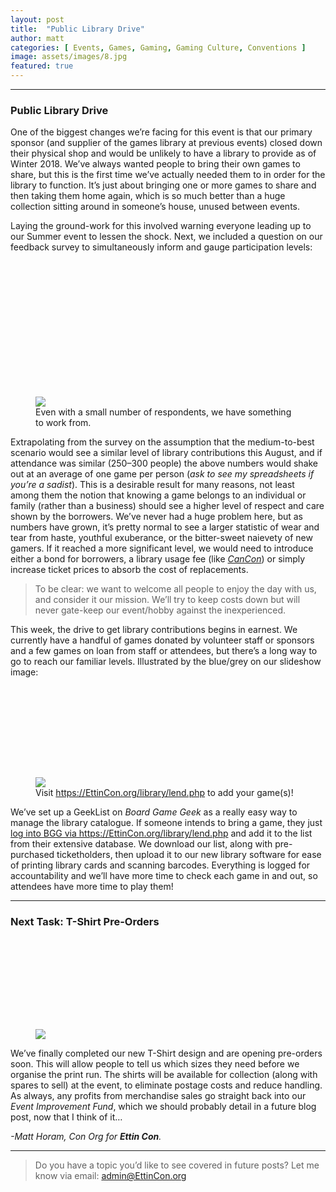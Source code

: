 ```yaml
---
layout: post
title:  "Public Library Drive"
author: matt
categories: [ Events, Games, Gaming, Gaming Culture, Conventions ]
image: assets/images/8.jpg
featured: true
---
```


<section name="2145" class="section section--body section--first"><div class="section-divider"><hr class="section-divider"></div><div class="section-content"><div class="section-inner sectionLayout--insetColumn"><h3 name="7b26" id="7b26" class="graf graf--h3 graf--leading graf--title">Public Library Drive</h3><p name="b159" id="b159" class="graf graf--p graf-after--h3">One of the biggest changes we’re facing for this event is that our primary sponsor (and supplier of the games library at previous events) closed down their physical shop and would be unlikely to have a library to provide as of Winter 2018. We’ve always wanted people to bring their own games to share, but this is the first time we’ve actually needed them to in order for the library to function. It’s just about bringing one or more games to share and then taking them home again, which is so much better than a huge collection sitting around in someone’s house, unused between events.</p><p name="93cb" id="93cb" class="graf graf--p graf-after--p">Laying the ground-work for this involved warning everyone leading up to our Summer event to lessen the shock. Next, we included a question on our feedback survey to simultaneously inform and gauge participation levels:</p><figure name="e384" id="e384" class="graf graf--figure graf-after--p"><div class="aspectRatioPlaceholder is-locked" style="max-width: 642px; max-height: 329px;"><div class="aspectRatioPlaceholder-fill" style="padding-bottom: 51.2%;"></div><img class="graf-image" data-image-id="1*0yIdxlBLWKM9sINl46jqQA.png" data-width="642" data-height="329" src="https://cdn-images-1.medium.com/max/800/1*0yIdxlBLWKM9sINl46jqQA.png"></div><figcaption class="imageCaption">Even with a small number of respondents, we have something to work from.</figcaption></figure><p name="5db3" id="5db3" class="graf graf--p graf-after--figure">Extrapolating from the survey on the assumption that the medium-to-best scenario would see a similar level of library contributions this August, and if attendance was similar (250–300 people) the above numbers would shake out at an average of one game per person (<em class="markup--em markup--p-em">ask to see my spreadsheets if you’re a sadist</em>). This is a desirable result for many reasons, not least among them the notion that knowing a game belongs to an individual or family (rather than a business) should see a higher level of respect and care shown by the borrowers. We’ve never had a huge problem here, but as numbers have grown, it’s pretty normal to see a larger statistic of wear and tear from haste, youthful exuberance, or the bitter-sweet naievety of new gamers. If it reached a more significant level, we would need to introduce either a bond for borrowers, a library usage fee (like <a href="http://www.cgs.asn.au/Cancon/board-games-library/" data-href="http://www.cgs.asn.au/Cancon/board-games-library/" class="markup--anchor markup--p-anchor" rel="noopener" target="_blank"><em class="markup--em markup--p-em">CanCon</em></a>) or simply increase ticket prices to absorb the cost of replacements.</p><blockquote name="698c" id="698c" class="graf graf--blockquote graf-after--p">To be clear: we want to welcome all people to enjoy the day with us, and consider it our mission. We’ll try to keep costs down but will never gate-keep our event/hobby against the inexperienced.</blockquote><p name="970b" id="970b" class="graf graf--p graf-after--blockquote">This week, the drive to get library contributions begins in earnest. We currently have a handful of games donated by volunteer staff or sponsors and a few games on loan from staff or attendees, but there’s a long way to go to reach our familiar levels. Illustrated by the blue/grey on our slideshow image:</p><figure name="fd5d" id="fd5d" class="graf graf--figure graf-after--p"><div class="aspectRatioPlaceholder is-locked" style="max-width: 700px; max-height: 241px;"><div class="aspectRatioPlaceholder-fill" style="padding-bottom: 34.4%;"></div><img class="graf-image" data-image-id="1*8JuaaJX8Z3JuJ94bmvRJnA.png" data-width="1600" data-height="550" data-is-featured="true" src="https://cdn-images-1.medium.com/max/800/1*8JuaaJX8Z3JuJ94bmvRJnA.png"></div><figcaption class="imageCaption">Visit <a href="https://EttinCon.org/library/lend.php" data-href="https://EttinCon.org/library/lend.php" class="markup--anchor markup--figure-anchor" rel="nofollow noopener" target="_blank">https://EttinCon.org/library/lend.php</a> to add your game(s)!</figcaption></figure><p name="f514" id="f514" class="graf graf--p graf-after--figure graf--trailing">We’ve set up a GeekList on <em class="markup--em markup--p-em">Board Game Geek</em> as a really easy way to manage the library catalogue. If someone intends to bring a game, they just <a href="https://EttinCon.org/library/lend.php" data-href="https://EttinCon.org/library/lend.php" class="markup--anchor markup--p-anchor" rel="noopener" target="_blank">log into BGG via https://EttinCon.org/library/lend.php</a> and add it to the list from their extensive database. We download our list, along with pre-purchased ticketholders, then upload it to our new library software for ease of printing library cards and scanning barcodes. Everything is logged for accountability and we’ll have more time to check each game in and out, so attendees have more time to play them!</p></div></div></section><section name="ae1f" class="section section--body"><div class="section-divider"><hr class="section-divider"></div><div class="section-content"><div class="section-inner sectionLayout--insetColumn"><h3 name="9041" id="9041" class="graf graf--h3 graf--leading">Next Task: T-Shirt Pre-Orders</h3><figure name="b481" id="b481" class="graf graf--figure graf-after--h3"><div class="aspectRatioPlaceholder is-locked" style="max-width: 700px; max-height: 241px;"><div class="aspectRatioPlaceholder-fill" style="padding-bottom: 34.4%;"></div><img class="graf-image" data-image-id="1*fZeKBSggftVufWTzPQdwXA.png" data-width="1600" data-height="550" src="https://cdn-images-1.medium.com/max/800/1*fZeKBSggftVufWTzPQdwXA.png"></div></figure><p name="e13a" id="e13a" class="graf graf--p graf-after--figure">We’ve finally completed our new T-Shirt design and are opening pre-orders soon. This will allow people to tell us which sizes they need before we organise the print run. The shirts will be available for collection (along with spares to sell) at the event, to eliminate postage costs and reduce handling. As always, any profits from merchandise sales go straight back into our <em class="markup--em markup--p-em">Event Improvement Fund</em>, which we should probably detail in a future blog post, now that I think of it…</p><p name="6499" id="6499" class="graf graf--p graf-after--p graf--trailing"><em class="markup--em markup--p-em">-Matt Horam, Con Org for </em><strong class="markup--strong markup--p-strong"><em class="markup--em markup--p-em">Ettin Con</em></strong><em class="markup--em markup--p-em">.</em></p></div></div></section><section name="a4e4" class="section section--body section--last"><div class="section-divider"><hr class="section-divider"></div><div class="section-content"><div class="section-inner sectionLayout--insetColumn"><blockquote name="b256" id="b256" class="graf graf--blockquote graf--leading graf--trailing">Do you have a topic you’d like to see covered in future posts? Let me know via email: <a href="mailto:admin@EttinCon.org" data-href="mailto:admin@EttinCon.org" class="markup--anchor markup--blockquote-anchor" target="_blank">admin@EttinCon.org</a></blockquote></div></div></section>